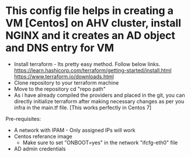 # This config file helps in creating a VM [Centos] on AHV cluster, install NGINX and it creates an AD object and DNS entry for VM

* Install terraform - Its pretty easy method. Follow below links.
https://learn.hashicorp.com/terraform/getting-started/install.html
https://www.terraform.io/downloads.html
* Clone repository to your terraform machine
* Move to the repository
    cd "repo path"
* As i have already compiled the providers and placed in the git, you can directly initialize terraform after making necessary changes as per you infra in the main.tf file. [This works perfectly in Centos 7]

Pre-requisites:

* A network with IPAM - Only assigned IPs will work 
* Centos referance image
    * Make sure to set "ONBOOT=yes" in the network "ifcfg-eth0" file
* AD admin credentials





